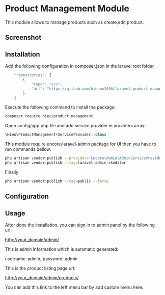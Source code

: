 Product Management Module
======

This module allows to manage products such as create,edit product.

## Screenshot



## Installation

Add the following configuration in composer.json in the laravel root folder
```php
    "repositories": [
        {
            "type": "vcs",
            "url": "https://github.com/hieunx1990/laravel-product-management"
        }
    ]
```
Execute the following command to install the package:
```bash
composer require hieu/product-management
```

Open config/app.php file and add service provider in providers array:
```php
\Hieu\ProductManagement\ServiceProvider::class
```
This module require encore/laravel-admin package for UI then you have to run commands bellow:
```bash
php artisan vendor:publish --provider="Encore\Admin\AdminServiceProvider"
php artisan vendor:publish --tag=laravel-admin-ckeditor
```
Finally
```bash
php artisan vendor:publish --tag=public --force
```

## Configuration

## Usage

After done the installation, you can sign in to admin panel by the following url:

[http://your_domain/admin/](http://your_domain/admin/)

This is admin information which is automatic generated:

username: admin, password: admin

This is the product listing page url:

[http://your_domain/admin/products/](http://your_domain/admin/products/)

You can add this link to the left menu bar by add custom menu here:


